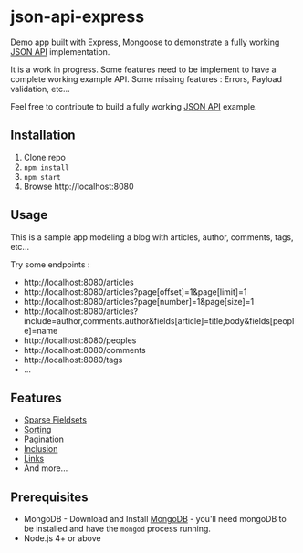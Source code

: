 # json-api-express
Demo app built with Express, Mongoose to demonstrate a fully working [JSON API](http://jsonapi.org/) implementation.

It is a work in progress. Some features need to be implement to have a complete working example API. Some missing features : Errors, Payload validation, etc...

Feel free to contribute to build a fully working [JSON API](http://jsonapi.org/) example.

## Installation

1. Clone repo
2. `npm install`
3. `npm start`
4. Browse http://localhost:8080

## Usage

This is a sample app modeling a blog with articles, author, comments, tags, etc...

Try some endpoints :
 * http://localhost:8080/articles
 * http://localhost:8080/articles?page[offset]=1&page[limit]=1
 * http://localhost:8080/articles?page[number]=1&page[size]=1
 * http://localhost:8080/articles?include=author,comments.author&fields[article]=title,body&fields[people]=name
 * http://localhost:8080/peoples
 * http://localhost:8080/comments
 * http://localhost:8080/tags
 * ...

## Features
 * [Sparse Fieldsets](http://jsonapi.org/format/#fetching-sparse-fieldsets)
 * [Sorting](http://jsonapi.org/format/#fetching-sorting)
 * [Pagination](http://jsonapi.org/format/#fetching-pagination)
 * [Inclusion](http://jsonapi.org/format/#fetching-includes)
 * [Links](http://jsonapi.org/format/#document-links)
 * And more...

## Prerequisites
 * MongoDB - Download and Install [MongoDB](http://www.mongodb.org/downloads) - you'll need mongoDB to be installed and have the `mongod` process running.
 * Node.js 4+ or above
